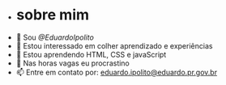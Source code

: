 - # sobre mim 
- 👋 Sou *@EduardoIpolito*
- 👀 Estou interessado em colher aprendizado e experiências
- 🌱 Estou aprendendo HTML, CSS e javaScript
- 💞️ Nas horas vagas eu procrastino
- 📫 Entre em contato por: eduardo.ipolito@eduardo.pr.gov.br
